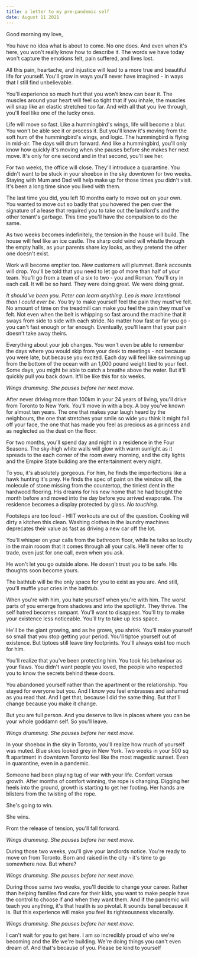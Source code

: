 ```yaml
---
title: a letter to my pre-pandemic self
date: August 11 2021
---
```


Good morning my love,

You have no idea what is about to come. No one does. And even when it's here, you won't really know how to describe it. The words we have today won't capture the emotions felt, pain suffered, and lives lost. 

All this pain, heartache, and injustice will lead to a more true and beautiful life for yourself. You'll grow in ways you'll never have imagined - in ways that I still find unbelievable. 

You'll experience so much hurt that you won't know can bear it. The muscles around your heart will feel so tight that if you inhale, the muscles will snap like an elastic stretched too far. And with all that you live through, you'll feel like one of the lucky ones.

Life will move so fast. Like a hummingbird's wings, life will become a blur. You won't be able see it or process it. But you'll know it's moving from the soft hum of the hummingbird's wings, and logic. The hummingbird is flying in mid-air. The days will drum forward. And like a hummingbird, you'll only know how quickly it's moving when she pauses before she makes her next move. It's only for one second and in that second, you'll see her.

For two weeks, the office will close. They'll introduce a quarantine. You didn't want to be stuck in your shoebox in the sky downtown for two weeks. Staying with Mum and Dad will help make up for those times you didn't visit. It's been a long time since you lived with them. 

The last time you did, you left 10 months early to move out on your own. You wanted to move out so badly that you hovered the pen over the signature of a lease that required you to take out the landlord's and the other tenant's garbage. This time you'll have the compulsion to do the same. 

As two weeks becomes indefinitely, the tension in the house will build. The house will feel like an ice castle. The sharp cold wind will whistle through the empty halls, as your parents share icy looks, as they pretend the other one doesn't exist. 

Work will become emptier too. New customers will plummet. Bank accounts will drop. You'll be told that you need to let go of more than half of your team. You'll go from a team of a six to two - you and Roman. You'll cry in each call. It will be so hard. They were doing great. We were doing great. 

_It should've been you. Peter can learn anything. Leo is more intentional than I could ever be._ You try to make yourself feel the pain they must've felt. No amount of time on the treadmill can make you feel the pain they must've felt. Not even when the belt is whipping so fast around the machine that it sways from side to side with each stride. No matter how fast or far you go - you can't fast enough or far enough. Eventually, you'll learn that your pain doesn't take away theirs.

Everything about your job changes. You won't even be able to remember the days where you would skip from your desk to meetings - not because you were late, but because you excited. Each day will feel like swimming up from the bottom of the ocean with an 1,000 pound weight tied to your feet. Some days, you might be able to catch a breathe above the water. But it'll quickly pull you back down. It'll be like this for six weeks.

_Wings drumming. She pauses before her next move._ 

After never driving more than 100km in your 24 years of living, you'll drive from Toronto to New York. You'll move in with a boy. A boy you've known for almost ten years. The one that makes your laugh heard by the neighbours, the one that stretches your smile so wide you think it might fall off your face, the one that has made you feel as precious as a princess and as neglected as the dust on the floor.

For two months, you'll spend day and night in a residence in the Four Seasons. The sky-high white walls will glow with warm sunlight as it spreads to the each corner of the room every morning, and the city lights and the Empire State building are the entertainment every night. 

To you, it's absolutely gorgeous. For him, he finds the imperfections like a hawk hunting it's prey. He finds the spec of paint on the window sill, the molecule of stone missing from the countertop, the tiniest dent in the hardwood flooring. His dreams for his new home that he had bought the month before and moved into the day before you arrived evaporate. The residence becomes a display protected by glass. _No touching._

Footsteps are too loud - HIIT workouts are out of the question. Cooking will dirty a kitchen this clean. Washing clothes in the laundry machines deprecates their value as fast as driving a new car off the lot. 

You'll whisper on your calls from the bathroom floor, while he talks so loudly in the main rooom that it comes through all your calls. He'll never offer to trade, even just for one call, even when you ask. 

He won't let you go outside alone. He doesn't trust you to be safe. His thoughts soon become yours.

The bathtub will be the only space for you to exist as you are. And still, you'll muffle your cries in the bathtub. 

When you're with him, you hate yourself when you're with him. The worst parts of you emerge from shadows and into the spotlight. They thrive. The self hatred becomes rampant. You'll want to disappear. You'll try to make your existence less noticeable. You'll try to take up less space. 

He'll be the giant growing, and as he grows, you shrink. You'll make yourself so small that you stop getting your period. You'll tiptoe yourself out of existence. But tiptoes still leave tiny footprints. You'll always exist too much for him.

You'll realize that you've been protecting him. You took his behaviour as your flaws. You didn't want people you loved, the people who respected you to know the secrets behind these doors. 

You abandoned yourself rather than the apartment or the relationship. You stayed for everyone but you. And I know you feel embrasses and ashamed as you read that. And I get that, because I did the same thing. But that'll change because you make it change. 

But you are full person. And you deserve to live in places where you can be your whole goddamn self. So you'll leave. 

_Wings drumming. She pauses before her next move._ 

In your shoebox in the sky in Toronto, you'll realize how much of yourself was muted. Blue skies looked grey in New York. Two weeks in your 500 sq ft apartment in downtown Toronto feel like the most magestic sunset. Even in quarantine, even in a pandemic.

Someone had been playing tug of war with your life. Comfort versus growth. After months of comfort winning, the rope is changing. Digging her heels into the ground, growth is starting to get her footing. Her hands are blisters from the twisting of the rope. 

She's going to win.

She wins. 

From the release of tension, you'll fall forward.

_Wings drumming. She pauses before her next move._ 

During those two weeks, you'll give your landlords notice. You're ready to move on from Toronto.  Born and raised in the city - it's time to go somewhere new. But where? 

_Wings drumming. She pauses before her next move._ 

During those same two weeks, you'll decide to change your career. Rather than helping families find care for their kids, you want to make people have the control to choose if and when they want them. And if the pandemic will teach you anything, it's that health is so pivotal. It sounds banal because it is. But this experience will make you feel its righteousness viscerally. 

_Wings drumming. She pauses before her next move._ 


I can't wait for you to get here. I am so incredibly proud of who we're becoming and the life we're building. We're doing things you can't even dream of. And that's because of you. Please be kind to yourself 